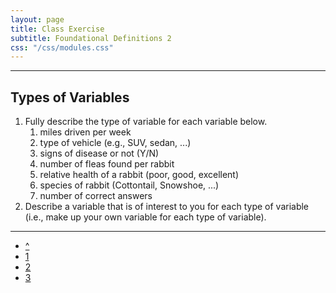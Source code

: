 ```yaml
---
layout: page
title: Class Exercise
subtitle: Foundational Definitions 2
css: "/css/modules.css"
---
```


----

## Types of Variables

1. Fully describe the type of variable for each variable below.
    1. miles driven per week
    1. type of vehicle (e.g., SUV, sedan, ...)
    1. signs of disease or not (Y/N)
    1. number of fleas found per rabbit
    1. relative health of a rabbit (poor, good, excellent)
    1. species of rabbit (Cottontail, Snowshoe, ...)
    1. number of correct answers
2. Describe a variable that is of interest to you for each type of variable (i.e., make up your own variable for each type of variable).

----

<div class="text-center">
<ul class="pagination pagination-lg">
  <li><a href="FoundationalDefns.html">^</a></li>
  <li><a href="FoundationalDefns_CE1.html">1</a></li>
  <li class="active"><a href="#">2</a></li>
  <li><a href="FoundationalDefns_CE3.html">3</a></li>
</ul>
